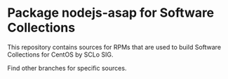 # Package nodejs-asap for Software Collections

This repository contains sources for RPMs that are used
to build Software Collections for CentOS by SCLo SIG.

Find other branches for specific sources.
